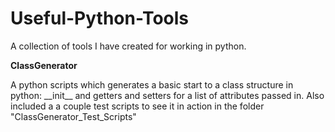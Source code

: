 # Useful-Python-Tools
A collection of tools I have created for working in python.


<b>ClassGenerator</b>

<blockqoute>
  A python scripts which generates a basic start to a class structure in python: __init__ and getters and setters for a list of attributes passed in.
  Also included a a couple test scripts to see it in action in the folder "ClassGenerator_Test_Scripts"
</blockquote>
